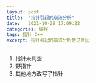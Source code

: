 ```yaml
---
layout: post
title:  "指针引起的崩溃分析"
date:   2021-10-29 17:09:22
categories: 编程
tags: 指针 C++
excerpt: 指针引起的崩溃分析常见原因
---
```


1. 指针未判空
2. 野指针
3. 其他地方改写了指针